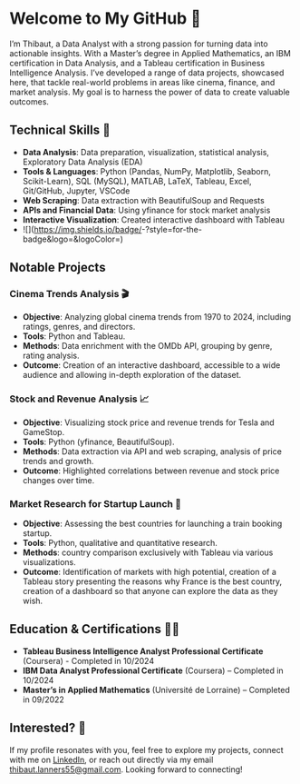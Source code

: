 # Welcome to My GitHub 👋
I’m Thibaut, a Data Analyst with a strong passion for turning data into actionable insights. With a Master’s degree in Applied Mathematics, an IBM certification in Data Analysis, and a Tableau certification in Business Intelligence Analysis. I’ve developed a range of data projects, showcased here, that tackle real-world problems in areas like cinema, finance, and market analysis. My goal is to harness the power of data to create valuable outcomes.

## Technical Skills 🔧
- **Data Analysis**: Data preparation, visualization, statistical analysis, Exploratory Data Analysis (EDA)
- **Tools & Languages**: Python (Pandas, NumPy, Matplotlib, Seaborn, Scikit-Learn), SQL (MySQL), MATLAB, LaTeX, Tableau, Excel, Git/GitHub, Jupyter, VSCode
- **Web Scraping**: Data extraction with BeautifulSoup and Requests
- **APIs and Financial Data**: Using yfinance for stock market analysis
- **Interactive Visualization**: Created interactive dashboard with Tableau
- ![<Badge Name>](https://img.shields.io/badge/<Badge Text>-<Background Color>?style=for-the-badge&logo=<Icon Name>&logoColor=<Logo Color>)


## Notable Projects 
### Cinema Trends Analysis 🎬
- **Objective**: Analyzing global cinema trends from 1970 to 2024, including ratings, genres, and directors.
- **Tools**: Python and Tableau.
- **Methods**: Data enrichment with the OMDb API, grouping by genre, rating analysis.
- **Outcome**: Creation of an interactive dashboard, accessible to a wide audience and allowing in-depth exploration of the dataset.

### Stock and Revenue Analysis 📈
- **Objective**: Visualizing stock price and revenue trends for Tesla and GameStop.
- **Tools**: Python (yfinance, BeautifulSoup).
- **Methods**: Data extraction via API and web scraping, analysis of price trends and growth.
- **Outcome**: Highlighted correlations between revenue and stock price changes over time.

### Market Research for Startup Launch 🚄
- **Objective**: Assessing the best countries for launching a train booking startup.
- **Tools**: Python, qualitative and quantitative research.
- **Methods**: country comparison exclusively with Tableau via various visualizations.
- **Outcome**: Identification of markets with high potential, creation of a Tableau story presenting the reasons why France is the best country, creation of a dashboard so that anyone can explore the data as they wish.

## Education & Certifications 🧑‍🎓
- **Tableau Business Intelligence Analyst Professional Certificate** (Coursera) - Completed in 10/2024
- **IBM Data Analyst Professional Certificate** (Coursera) – Completed in 10/2024
- **Master’s in Applied Mathematics** (Université de Lorraine) – Completed in 09/2022

## Interested? 🤝
If my profile resonates with you, feel free to explore my projects, connect with me on [LinkedIn](https://www.linkedin.com/in/thibaut-lanners/), or reach out directly via my email thibaut.lanners55@gmail.com. Looking forward to connecting!
